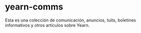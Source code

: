 # yearn-comms
Esta es una colección de comunicación, anuncios, tuits, boletines informativos y otros artículos sobre Yearn. 
